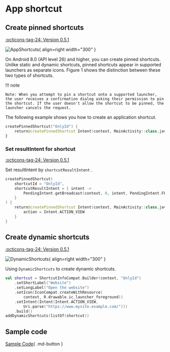 # App shortcut

## Create pinned shortcuts

[:octicons-tag-24: Version 0.5.1](https://ave.entropy2020.cn/version/tools/#051)

![AppShortcuts](../img/app_shortcuts.png){ align=right width="300" }

On Android 8.0 (API level 26) and higher, you can create pinned shortcuts. Unlike static and dynamic shortcuts, pinned shortcuts appear in supported launchers as separate icons. Figure 1 shows the distinction between these two types of shortcuts.

!!! note  
    
    Note: When you attempt to pin a shortcut onto a supported launcher, the user receives a confirmation dialog asking their permission to pin the shortcut. If the user doesn't allow the shortcut to be pinned, the launcher cancels the request.

The following example shows you how to create an application shortcut.

```kotlin
createPinnedShortcut("OnlyId") {
    return@createPinnedShortcut Intent(context, MainActivity::class.java)
}
```

### Set resultIntent for shortcut

[:octicons-tag-24: Version 0.5.1](https://ave.entropy2020.cn/version/tools/#051)

Set resultIntent by `shortcutResultIntent` .

```kotlin
createPinnedShortcut(
    shortcutId = "OnlyId",
    shortcutResultIntent = { intent ->
        PendingIntent.getBroadcast(context, 0, intent, PendingIntent.FLAG_IMMUTABLE)
    }
) {
    return@createPinnedShortcut Intent(context, MainActivity::class.java).apply {
        action = Intent.ACTION_VIEW
    }
}
```

## Create dynamic shortcuts

[:octicons-tag-24: Version 0.5.1](https://ave.entropy2020.cn/version/tools/#051)

![DynamicShortcuts](../img/dynamic_shortcuts.png){ align=right width="300" }

Using `DynamicShortcuts` to create dynamic shortcuts.

```kotlin
val shortcut = ShortcutInfoCompat.Builder(context, "OnlyId")
    .setShortLabel("Website")
    .setLongLabel("Open the website")
    .setIcon(IconCompat.createWithResource(
        context, R.drawable.ic_launcher_foreground))
    .setIntent(Intent(Intent.ACTION_VIEW,
        Uri.parse("https://www.mysite.example.com/")))
    .build()
addDynamicShortcuts(listOf(shortcut))
```

## Sample code

[Sample Code](https://github.com/SakurajimaMaii/Android-Vast-Extension/blob/develop/app-compose/src/main/kotlin/com/ave/vastgui/appcompose/example/AppShortcuts.kt){ .md-button }
